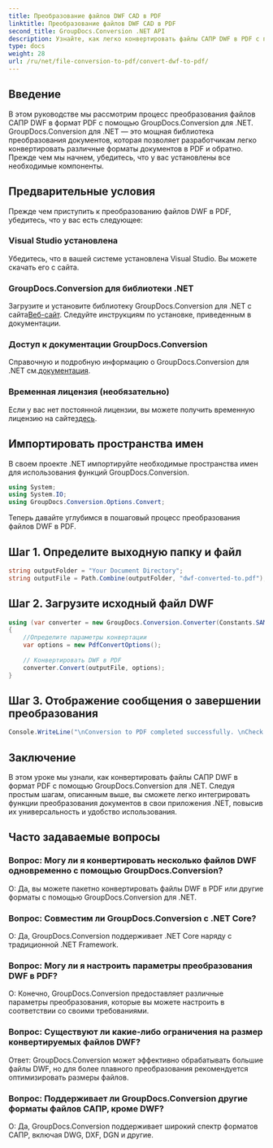 ```yaml
---
title: Преобразование файлов DWF CAD в PDF
linktitle: Преобразование файлов DWF CAD в PDF
second_title: GroupDocs.Conversion .NET API
description: Узнайте, как легко конвертировать файлы САПР DWF в PDF с помощью GroupDocs.Conversion для .NET. Следуйте нашим пошаговым инструкциям по интеграции в ваши приложения .NET.
type: docs
weight: 28
url: /ru/net/file-conversion-to-pdf/convert-dwf-to-pdf/
---
```

## Введение
В этом руководстве мы рассмотрим процесс преобразования файлов САПР DWF в формат PDF с помощью GroupDocs.Conversion для .NET. GroupDocs.Conversion для .NET — это мощная библиотека преобразования документов, которая позволяет разработчикам легко конвертировать различные форматы документов в PDF и обратно. Прежде чем мы начнем, убедитесь, что у вас установлены все необходимые компоненты.
## Предварительные условия
Прежде чем приступить к преобразованию файлов DWF в PDF, убедитесь, что у вас есть следующее:
### Visual Studio установлена
Убедитесь, что в вашей системе установлена Visual Studio. Вы можете скачать его с сайта.
### GroupDocs.Conversion для библиотеки .NET
 Загрузите и установите библиотеку GroupDocs.Conversion для .NET с сайта[Веб-сайт](https://releases.groupdocs.com/conversion/net/). Следуйте инструкциям по установке, приведенным в документации.
### Доступ к документации GroupDocs.Conversion
 Справочную и подробную информацию о GroupDocs.Conversion для .NET см.[документация](https://reference.groupdocs.com/conversion/net/).
### Временная лицензия (необязательно)
 Если у вас нет постоянной лицензии, вы можете получить временную лицензию на сайте[здесь](https://purchase.groupdocs.com/temporary-license/).

## Импортировать пространства имен
В своем проекте .NET импортируйте необходимые пространства имен для использования функций GroupDocs.Conversion.

```csharp
using System;
using System.IO;
using GroupDocs.Conversion.Options.Convert;
```

Теперь давайте углубимся в пошаговый процесс преобразования файлов DWF в PDF.
## Шаг 1. Определите выходную папку и файл
```csharp
string outputFolder = "Your Document Directory";
string outputFile = Path.Combine(outputFolder, "dwf-converted-to.pdf");
```
## Шаг 2. Загрузите исходный файл DWF
```csharp
using (var converter = new GroupDocs.Conversion.Converter(Constants.SAMPLE_DWF))
{
    //Определите параметры конвертации
    var options = new PdfConvertOptions();
    
    // Конвертировать DWF в PDF
    converter.Convert(outputFile, options);
}
```
## Шаг 3. Отображение сообщения о завершении преобразования
```csharp
Console.WriteLine("\nConversion to PDF completed successfully. \nCheck output in {0}", outputFolder);
```

## Заключение
В этом уроке мы узнали, как конвертировать файлы САПР DWF в формат PDF с помощью GroupDocs.Conversion для .NET. Следуя простым шагам, описанным выше, вы сможете легко интегрировать функции преобразования документов в свои приложения .NET, повысив их универсальность и удобство использования.
## Часто задаваемые вопросы
### Вопрос: Могу ли я конвертировать несколько файлов DWF одновременно с помощью GroupDocs.Conversion?
О: Да, вы можете пакетно конвертировать файлы DWF в PDF или другие форматы с помощью GroupDocs.Conversion для .NET.
### Вопрос: Совместим ли GroupDocs.Conversion с .NET Core?
О: Да, GroupDocs.Conversion поддерживает .NET Core наряду с традиционной .NET Framework.
### Вопрос: Могу ли я настроить параметры преобразования DWF в PDF?
О: Конечно, GroupDocs.Conversion предоставляет различные параметры преобразования, которые вы можете настроить в соответствии со своими требованиями.
### Вопрос: Существуют ли какие-либо ограничения на размер конвертируемых файлов DWF?
Ответ: GroupDocs.Conversion может эффективно обрабатывать большие файлы DWF, но для более плавного преобразования рекомендуется оптимизировать размеры файлов.
### Вопрос: Поддерживает ли GroupDocs.Conversion другие форматы файлов САПР, кроме DWF?
О: Да, GroupDocs.Conversion поддерживает широкий спектр форматов САПР, включая DWG, DXF, DGN и другие.